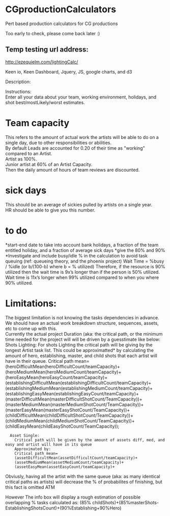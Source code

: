 # CGproductionCalculators
Pert based production calculators for CG productions

Too early to check, please come back later :)

## Temp testing url address:
http://ezequielm.com/lightingCalc/


Keen io, Keen Dashboard, Jquery, JS, google charts, and d3

Description:  
  
Instructions:  
Enter all your data about your team, working environment, holidays, and shot best/mostLikely/worst estimates.

# Team capacity  
This refers to the amount of actual work the artists will be able to do on a single day, due to other responsibilities or abilities.  
By default Leads are accounted for 0.20 of their time as "working" compared to an Artist.  
Artist as 100%.  
Junior artist at 60% of an Artist Capacity.  
Then the daily amount of hours of team reviews are discounted.  

# sick days
This should be an average of sickies pulled by artists on a single year.  
HR should be able to give you this number.  

# to do
*start-end date to take into account bank holidays, a fraction of the team entitled holiday, and a fraction of average sick days
*give the 80% and 90%
*Investigate and include busy/idle % in the calculation to avoid task queuing (ref: queueing theory, and the phoenix project)
Wait Time = %busy / %idle (or b/(100-b) where b = % utilized)
Therefore, if the resource is 90% utilized then the wait time is 9x’s longer than if the person is 50% utilized. Wait time is 11x’s longer when 99% utilized compared to when you where 90% utilized.

# Limitations:
The biggest limitation is not knowing the tasks dependencies in advance.  
We should have an actual work breakdown structure, sequences, assets, etc to come up with this.  
Currently the actual project Duration (aka: the critical path, or the minimum time needed for the project will will be driven by a guesstimate like below:
      Shots Lighting:
        For shots Lighting the critical path will be giving by the longest Artist task list.
        This could be approximatted* by calculating the amount of hero, establishing,
        master, and child shots that each artist will have in their queue.
        Critical path mean=
        (heroDifficultMean(heroDifficultCount/teamCapacity)+
        (heroMediumMean(heroMediumCount/teamCapacity)+
        (heroEasyMean(heroEasyCount/teamCapacity)+
        (establishingDifficultMean(establishingDifficultCount/teamCapacity)+
        (establishingMediumMean(establishingMediumCount/teamCapacity)+
        (establishingEasyMean(establishingEasyCount/teamCapacity)+
        (masterDifficultMean(masterDifficultShotCount/TeamCapacity))+
        (masterMediumMean(masterMediumShotCount/TeamCapacity))+
        (masterEasyMean(masterEasyShotCount/TeamCapacity))+
        (childDifficultMean(childDifficultShotCount/TeamCapacity))+
        (childMediumMean(childMediumShotCount/TeamCapacity))+
        (childEasyMean(childEasyShotCount/TeamCapacity));

      Asset Single:
        Critical path will be given by the amount of assets diff, med, and easy and artist will have in its queue
        Approximated by:
        Critical path mean=
        (assetDifficultMean(assetDifficultCount/teamCapacity)+
        (assetMediumMean(assetMediumCount/teamCapacity)+
        (assetEasyMean(assetEasyCount/teamCapacity)+
Obviusly, having all the artist with the same queue (aka: as many identical critical paths as artists) will decrease the % of probabilites of finishing, but this fact is omitted ATM

However The info box will display a rough estimation of possible overlapping % tasks calculated as:
(85% childShots)+(85%masterShots-EstablishingShotsCount)+(90%Establishing+90%Hero)

